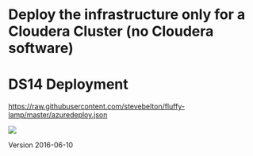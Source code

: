 # Deploy the infrastructure only for a Cloudera Cluster (no Cloudera software)

# DS14 Deployment
https://raw.githubusercontent.com/stevebelton/fluffy-lamp/master/azuredeploy.json

<a href="https://portal.azure.com/#create/Microsoft.Template/uri/https%3A%2F%2Fraw.githubusercontent.com%2Fstevebelton%2Ffluffy-lamp%2Fmasster%2Fazuredeploy.json" target="_blank">
    <img src="http://azuredeploy.net/deploybutton.png" />
</a>

Version 2016-06-10
